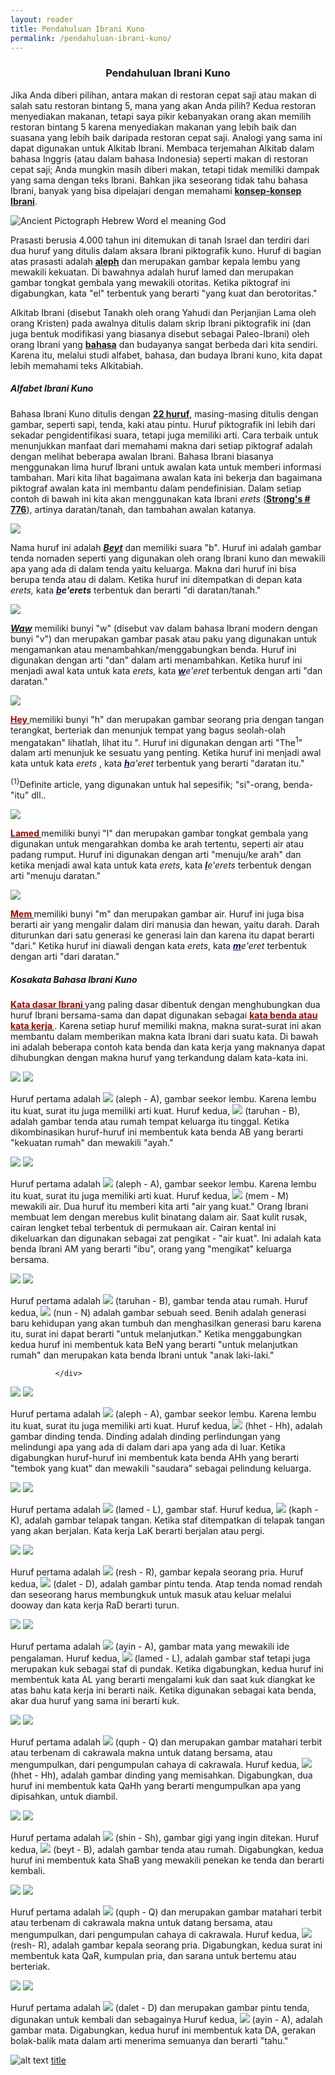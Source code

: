 ```yaml
---
layout: reader
title: Pendahuluan Ibrani Kuno 
permalink: /pendahuluan-ibrani-kuno/
---
```


<style type="text/css" media="screen">
 h3{
 	text-align: center;
 } 
</style>

### **Pendahuluan Ibrani Kuno** 
Jika Anda diberi pilihan, antara makan di restoran cepat saji atau makan di salah satu restoran bintang 5, mana yang akan Anda pilih? Kedua restoran menyediakan makanan, tetapi saya pikir kebanyakan orang akan memilih restoran bintang 5 karena menyediakan makanan yang lebih baik dan suasana yang lebih baik daripada restoran cepat saji. Analogi yang sama ini dapat digunakan untuk Alkitab Ibrani. Membaca terjemahan Alkitab dalam bahasa Inggris (atau dalam bahasa Indonesia) seperti makan di restoran cepat saji; Anda mungkin masih diberi makan, tetapi tidak memiliki dampak yang sama dengan teks Ibrani. Bahkan jika seseorang tidak tahu bahasa Ibrani, banyak yang bisa dipelajari dengan memahami **[konsep-konsep Ibrani][konsep-ibrani]**.

<img src="{{ site.url }}/assets/img/introduction_el.jpg" class="rounded float-left" alt="Ancient Pictograph Hebrew Word el meaning God">

Prasasti berusia 4.000 tahun ini ditemukan di tanah Israel dan terdiri dari dua huruf yang ditulis dalam aksara Ibrani piktografik kuno. Huruf di bagian atas prasasti adalah **[aleph][aleph]** dan merupakan gambar kepala lembu yang mewakili kekuatan. Di bawahnya adalah huruf lamed dan merupakan gambar tongkat gembala yang mewakili otoritas. Ketika piktograf ini digabungkan, kata "el" terbentuk yang berarti "yang kuat dan berotoritas."

Alkitab Ibrani (disebut Tanakh oleh orang Yahudi dan Perjanjian Lama oleh orang Kristen) pada awalnya ditulis dalam skrip Ibrani piktografik ini (dan juga bentuk modifikasi yang biasanya disebut sebagai Paleo-Ibrani) oleh orang Ibrani yang **[bahasa][bahasa]** dan budayanya sangat berbeda dari kita sendiri. Karena itu, melalui studi alfabet, bahasa, dan budaya Ibrani kuno, kita dapat lebih memahami teks Alkitabiah.

##### **Alfabet Ibrani Kuno**

Bahasa Ibrani Kuno ditulis dengan **[22 huruf][22-huruf]**, masing-masing ditulis dengan gambar, seperti sapi, tenda, kaki atau pintu. Huruf piktografik ini lebih dari sekadar pengidentifikasi suara, tetapi juga memiliki arti. Cara terbaik untuk menunjukkan manfaat dari memahami makna dari setiap piktograf adalah dengan melihat beberapa awalan Ibrani. Bahasa Ibrani biasanya menggunakan lima huruf Ibrani untuk awalan kata untuk memberi informasi tambahan. Mari kita lihat bagaimana awalan kata ini bekerja dan bagaimana piktograf awalan kata ini membantu dalam pendefinisian. Dalam setiap contoh di bawah ini kita akan menggunakan kata Ibrani *erets* (**[Strong's # 776][strong-776]**), artinya daratan/tanah, dan tambahan awalan katanya.
            
[beyt]: /alfabet-kuno/beyt.htm
[vav]: /alfabet-kuno/vav.htm

 <img class="float-left m-2" src="https://www.ancient-hebrew.org/hebrew/heb-anc-lg-beyt.jpg">
                  
Nama huruf ini adalah ***[Beyt][beyt]*** dan memiliki suara "b". Huruf ini adalah gambar tenda nomaden seperti yang digunakan oleh orang Ibrani kuno dan mewakili apa yang ada di dalam tenda yaitu keluarga. Makna dari huruf ini bisa berupa tenda atau di dalam. Ketika huruf ini ditempatkan di depan kata *erets,* kata ***<font color="000E69"><u>b</u></font>e'erets*** terbentuk dan berarti "di daratan/tanah."
   
<img class="float-left mx-2" src="https://www.ancient-hebrew.org/hebrew/heb-anc-lg-vav.jpg">   

***[Waw][vav]*** memiliki bunyi "w" (disebut vav dalam bahasa Ibrani modern dengan bunyi "v") dan merupakan gambar pasak atau paku yang digunakan untuk mengamankan atau menambahkan/menggabungkan benda. Huruf ini digunakan dengan arti "dan" dalam arti menambahkan. Ketika huruf ini menjadi awal kata untuk kata <i> erets, </i> kata <i> <font color="000E69"><b><u>w</u></b></font>e'eret </i> terbentuk dengan arti "dan daratan."

 <img class="float-left m-2" src="https://www.ancient-hebrew.org/hebrew/heb-anc-lg-hey.jpg">  

<p> <a href="alfabet/alfabet-kuno/hey.htm"> <font color="A50000"> <b> Hey </b> </font> </a> memiliki bunyi "h" dan merupakan gambar seorang pria dengan tangan terangkat, berteriak dan menunjuk tempat yang bagus seolah-olah mengatakan" lihatlah, lihat itu ". Huruf ini digunakan dengan arti "The<sup>1</sup>" dalam arti menunjuk ke sesuatu yang penting. Ketika huruf ini menjadi awal kata untuk kata<i> erets </i>, kata <i> <font color="000E69"><b><u>h</u></b></font>a'eret </i> terbentuk yang berarti "daratan itu." </p> 

<p class="small"><sup>{1}</sup>Definite article, yang digunakan untuk hal sepesifik; "si"-orang, benda-"itu" dll..</p>

<img class="float-left m-2" src="https://www.ancient-hebrew.org/hebrew/heb-anc-lg-lamed.jpg">  

<p> <a href="alfabet/alfabet-kuno/lamed.htm"> <font color="A50000"> <b> Lamed </b></font></a> memiliki bunyi "l" dan merupakan gambar tongkat gembala yang digunakan untuk mengarahkan domba ke arah tertentu, seperti air atau padang rumput. Huruf ini digunakan dengan arti "menuju/ke arah" dan ketika menjadi awal kata untuk kata <i> erets</i>, kata <i> <font color="000E69"><b><u>l</u></b></font>e'erets</i> terbentuk dengan arti "menuju daratan."</p>  
 

 <img class="float-left m-2" src="https://www.ancient-hebrew.org/hebrew/heb-anc-lg-mem.jpg">  


<p> <a href="alfabet/alfabet-kuno/mem.htm"> <font color="A50000"> <b> Mem </b> </font></a> memiliki bunyi "m" dan merupakan gambar air. Huruf ini juga bisa berarti air yang mengalir dalam diri manusia dan hewan, yaitu darah. Darah diturunkan dari satu generasi ke generasi lain dan karena itu dapat berarti "dari." Ketika huruf ini diawali dengan kata <i> erets</i>, kata <i> <font color="000E69"><b><u>m</u></b></font>e'eret</i> terbentuk dengan arti "dari daratan." </p>  


      

 <h5 class="font-weight-bold text-lg-left pt-3 pb-1">Kosakata Bahasa Ibrani Kuno</h5>
 
 <p> <a href="roots-words/parent-roots-of-hebrew-words.htm"> <font color="A50000"> <b> Kata dasar Ibrani </b></font> </a>  yang paling dasar dibentuk dengan menghubungkan dua huruf Ibrani bersama-sama dan dapat digunakan sebagai <a href="roots-words/parent-roots-of-hebrew-words.htm"> <font color="A50000 "> <b> kata benda atau kata kerja </b> </font> </a>. Karena setiap huruf memiliki makna, makna surat-surat ini akan membantu dalam memberikan makna kata Ibrani dari suatu kata. Di bawah ini adalah beberapa contoh kata benda dan kata kerja yang maknanya dapat dihubungkan dengan makna huruf yang terkandung dalam kata-kata ini. </p>
 

 <div class="row">
  <div class="col-md-6 mb-3"> 
      <div class="float-left m-2">
        <img src="https://www.ancient-hebrew.org/hebrew/heb-anc-med-beyt.jpg"> <img src="https://www.ancient-hebrew.org/hebrew/heb-anc-med-aleph.jpg">  
      </div>
      <p> Huruf pertama adalah <img src="https://www.ancient-hebrew.org/hebrew/heb-anc-sm-aleph.jpg"> (aleph - A), gambar seekor lembu. Karena lembu itu kuat, surat itu juga memiliki arti kuat. Huruf kedua, <img src="https://www.ancient-hebrew.org/hebrew/heb-anc-sm-beyt.jpg"> (taruhan - B), adalah gambar tenda atau rumah tempat keluarga itu tinggal. Ketika dikombinasikan huruf-huruf ini membentuk kata benda AB yang berarti "kekuatan rumah" dan mewakili "ayah."
      </p>  
  </div>

 
 <div class="col-md-6 mb-3"> 
                  <div class="float-left m-2">
                  <img src="https://www.ancient-hebrew.org/hebrew/heb-anc-med-mem.jpg"> <img src="https://www.ancient-hebrew.org/hebrew/heb-anc-med-aleph.jpg">  
                  </div>

 <p> Huruf pertama adalah <img src="https://www.ancient-hebrew.org/hebrew/heb-anc-sm-aleph.jpg"> (aleph - A), gambar seekor lembu. Karena lembu itu kuat, surat itu juga memiliki arti kuat. Huruf kedua, <img src="https://www.ancient-hebrew.org/hebrew/heb-anc-sm-mem.jpg"> (mem - M) mewakili air. Dua huruf itu memberi kita arti "air yang kuat." Orang Ibrani membuat lem dengan merebus kulit binatang dalam air. Saat kulit rusak, cairan lengket tebal terbentuk di permukaan air. Cairan kental ini dikeluarkan dan digunakan sebagai zat pengikat - "air kuat". Ini adalah kata benda Ibrani AM yang berarti "ibu", orang yang "mengikat" keluarga bersama.
                  </p>
              </div>

 
 <div class="col-md-6 mb-3"> 
                  <div class="float-left m-2">
                    <img src="https://www.ancient-hebrew.org/hebrew/heb-anc-med-nun.jpg"> <img src="https://www.ancient-hebrew.org/hebrew/heb-anc-med-beyt.jpg"> 
                  </div>
                     
 <p> Huruf pertama adalah <img src="https://www.ancient-hebrew.org/hebrew/heb-anc-sm-beyt.jpg"> (taruhan - B), gambar tenda atau rumah. Huruf kedua, <img src="https://www.ancient-hebrew.org/hebrew/heb-anc-sm-nun.jpg"> (nun - N) adalah gambar sebuah seed. Benih adalah generasi baru kehidupan yang akan tumbuh dan menghasilkan generasi baru karena itu, surat ini dapat berarti "untuk melanjutkan." Ketika menggabungkan kedua huruf ini membentuk kata BeN yang berarti "untuk melanjutkan rumah" dan merupakan kata benda Ibrani untuk "anak laki-laki."
                    </p>

              </div>

 
 <div class="col-md-6 mb-3"> 
                  <div class="float-left m-2">
                  <img src="https://www.ancient-hebrew.org/hebrew/heb-anc-med-hhet.jpg"> <img src="https://www.ancient-hebrew.org/hebrew/heb-anc-med-aleph.jpg"> 
                  </div>
 
 <p> Huruf pertama adalah <img src="https://www.ancient-hebrew.org/hebrew/heb-anc-sm-aleph.jpg"> (aleph - A), gambar seekor lembu. Karena lembu itu kuat, surat itu juga memiliki arti kuat. Huruf kedua, <img src="https://www.ancient-hebrew.org/hebrew/heb-anc-sm-hhet.jpg"> (hhet - Hh), adalah gambar dinding tenda. Dinding adalah dinding perlindungan yang melindungi apa yang ada di dalam dari apa yang ada di luar. Ketika digabungkan huruf-huruf ini membentuk kata benda AHh yang berarti "tembok yang kuat" dan mewakili "saudara" sebagai pelindung keluarga.
                  </p>
              </div>

 
 <div class="col-md-6 mb-3"> 
                  <div class="float-left m-2">
                    <img src="https://www.ancient-hebrew.org/hebrew/heb-anc-med-kaph.jpg"> <img src="https://www.ancient-hebrew.org/hebrew/heb-anc-med-lamed.jpg"> 
                  </div>
                    
 <p> Huruf pertama adalah <img src="https://www.ancient-hebrew.org/hebrew/heb-anc-sm-lamed.jpg"> (lamed - L), gambar staf. Huruf kedua, <img src="https://www.ancient-hebrew.org/hebrew/heb-anc-sm-kaph.jpg"> (kaph - K), adalah gambar telapak tangan. Ketika staf ditempatkan di telapak tangan yang akan berjalan. Kata kerja LaK berarti berjalan atau pergi.
                  </p>
              </div>

 
 <div class="col-md-6 mb-3"> 
                  <div class="float-left m-2">
                    <img src="https://www.ancient-hebrew.org/hebrew/heb-anc-med-dalet.jpg"> <img src="https://www.ancient-hebrew.org/hebrew/heb-anc-med-resh.jpg"> 
                  </div>
                    
 <p> Huruf pertama adalah <img src="https://www.ancient-hebrew.org/hebrew/heb-anc-sm-resh.jpg"> (resh - R), gambar kepala seorang pria. Huruf kedua, <img src="https://www.ancient-hebrew.org/hebrew/heb-anc-sm-dalet.jpg"> (dalet - D), adalah gambar pintu tenda. Atap tenda nomad rendah dan seseorang harus membungkuk untuk masuk atau keluar melalui dooway dan kata kerja RaD berarti turun.
                    </p>

 </div>

 
 <div class="col-md-6 mb-3"> 
                  <div class="float-left m-2">
                    <img src="https://www.ancient-hebrew.org/hebrew/heb-anc-med-lamed.jpg"> <img src="https://www.ancient-hebrew.org/hebrew/heb-anc-med-ayin.jpg"> 
                  </div>
                    
 <p> Huruf pertama adalah <img src="https://www.ancient-hebrew.org/hebrew/heb-anc-sm-ayin.jpg"> (ayin - A), gambar mata yang mewakili ide pengalaman. Huruf kedua, <img src="https://www.ancient-hebrew.org/hebrew/heb-anc-sm-lamed.jpg"> (lamed - L), adalah gambar staf tetapi juga merupakan kuk sebagai staf di pundak. Ketika digabungkan, kedua huruf ini membentuk kata AL yang berarti mengalami kuk dan saat kuk diangkat ke atas bahu kata kerja ini berarti naik. Ketika digunakan sebagai kata benda, akar dua huruf yang sama ini berarti kuk.
                    </p>

 </div>

 
 <div class="col-md-6 mb-3"> 
                  <div class="float-left m-2">
                    <img src="https://www.ancient-hebrew.org/hebrew/heb-anc-med-hhet.jpg"> <img src="https://www.ancient-hebrew.org/hebrew/heb-anc-med-quph.jpg"> 
                  </div>
                    
 <p> Huruf pertama adalah <img src="https://www.ancient-hebrew.org/hebrew/heb-anc-sm-quph.jpg"> (quph - Q) dan merupakan gambar matahari terbit atau terbenam di cakrawala makna untuk datang bersama, atau mengumpulkan, dari pengumpulan cahaya di cakrawala. Huruf kedua, <img src="https://www.ancient-hebrew.org/hebrew/heb-anc-sm-hhet.jpg"> (hhet - Hh), adalah gambar dinding yang memisahkan. Digabungkan, dua huruf ini membentuk kata QaHh yang berarti mengumpulkan apa yang dipisahkan, untuk diambil.
                    </p>

 </div>

 
 <div class="col-md-6 mb-3"> 
                  <div class="float-left m-2">
                    <img src="https://www.ancient-hebrew.org/hebrew/heb-anc-med-beyt.jpg"> <img src="https://www.ancient-hebrew.org/hebrew/heb-anc-med-shin.jpg"> 
                  </div>
                    
 <p> Huruf pertama adalah <img src="https://www.ancient-hebrew.org/hebrew/heb-anc-sm-shin.jpg"> (shin - Sh), gambar gigi yang ingin ditekan. Huruf kedua, <img src="https://www.ancient-hebrew.org/hebrew/heb-anc-sm-beyt.jpg"> (beyt - B), adalah gambar tenda atau rumah. Digabungkan, kedua huruf ini membentuk kata ShaB yang mewakili penekan ke tenda dan berarti kembali.
                    </p>

 </div>

 
 <div class="col-md-6 mb-3"> 
                  <div class="float-left m-2">
                    <img src="https://www.ancient-hebrew.org/hebrew/heb-anc-med-resh.jpg"> <img src="https://www.ancient-hebrew.org/hebrew/heb-anc-med-quph.jpg"> 
                  </div>
                    
 <p> Huruf pertama adalah <img src="https://www.ancient-hebrew.org/hebrew/heb-anc-sm-quph.jpg"> (quph - Q) dan merupakan gambar matahari terbit atau terbenam di cakrawala makna untuk datang bersama, atau mengumpulkan, dari pengumpulan cahaya di cakrawala. Huruf kedua, <img src="https://www.ancient-hebrew.org/hebrew/heb-anc-sm-resh.jpg"> (resh- R), adalah gambar kepala seorang pria. Digabungkan, kedua surat ini membentuk kata QaR, kumpulan pria, dan sarana untuk bertemu atau berteriak.
                    </p>
              </div>

 
 <div class="col-md-6 mb-3"> 
                  <div class="float-left m-2">
                    <img src="https://www.ancient-hebrew.org/hebrew/heb-anc-med-ayin.jpg"> <img src="https://www.ancient-hebrew.org/hebrew/heb-anc-med-dalet.jpg"> 
                  </div>
                    
 <p> Huruf pertama adalah <img src="https://www.ancient-hebrew.org/hebrew/heb-anc-sm-dalet.jpg"> (dalet - D) dan merupakan gambar pintu tenda, digunakan untuk kembali dan sebagainya Huruf kedua, <img src="https://www.ancient-hebrew.org/hebrew/heb-anc-sm-ayin.jpg"> (ayin - A), adalah gambar mata. Digabungkan, kedua huruf ini membentuk kata DA, gerakan bolak-balik mata dalam arti menerima semuanya dan berarti "tahu."
                    </p>
              </div>
            </div>


[konsep-ibrani]: {{site.url}}/kata-kuno/kata-ibrani-kuno-lempar-torah-dan-guru/
[aleph]: {{site.url}}/alfabet-kuno/aleph
[bahasa]: {{site.url}}/bahasa-ibrani/sejarah-singkat-bahasa-ibrani
[22-huruf]: https://www.ancient-hebrew.org/alphabet/hebrew-alphabet-chart.htm
[strong-776]: https://www.ancient-hebrew.org/dictionary/1000.html#776

![alt text](image.jpg)
[title](https://www.example.com)